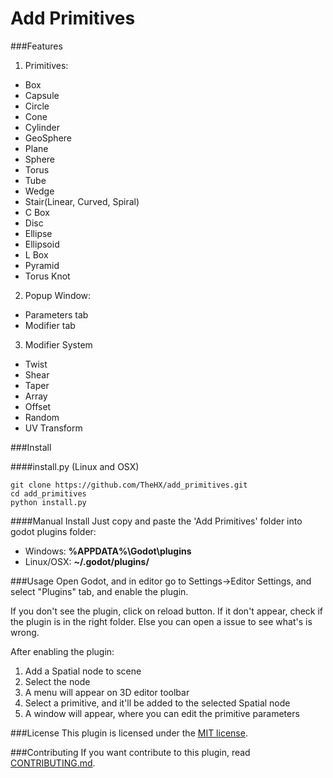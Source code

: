 # Add Primitives

###Features
1. Primitives:
  * Box
  * Capsule
  * Circle
  * Cone
  * Cylinder
  * GeoSphere
  * Plane
  * Sphere
  * Torus
  * Tube
  * Wedge
  * Stair(Linear, Curved, Spiral)
  * C Box
  * Disc
  * Ellipse
  * Ellipsoid
  * L Box
  * Pyramid
  * Torus Knot

2. Popup Window:
  * Parameters tab
  * Modifier tab

3. Modifier System
  * Twist
  * Shear
  * Taper
  * Array
  * Offset
  * Random
  * UV Transform

###Install

####install.py (Linux and OSX)
```
git clone https://github.com/TheHX/add_primitives.git
cd add_primitives
python install.py
```

####Manual Install
Just copy and paste the 'Add Primitives' folder into godot plugins folder:

* Windows: **%APPDATA%\Godot\plugins**
* Linux/OSX: **~/.godot/plugins/**

###Usage
Open Godot, and in editor go to Settings->Editor Settings, and select "Plugins" tab, and enable the plugin. 

If you don't see the plugin, click on reload button. If it don't appear, check if the plugin is in the 
right folder. Else you can open a issue to see what's is wrong.

After enabling the plugin:

1. Add a Spatial node to scene
2. Select the node
3. A menu will appear on 3D editor toolbar
4. Select a primitive, and it'll be added to the selected Spatial node
5. A window will appear, where you can edit the primitive parameters

###License
This plugin is licensed under the [MIT license](https://github.com/TheHX/add_primitives/blob/master/LICENSE.md).

###Contributing
If you want contribute to this plugin, read [CONTRIBUTING.md](https://github.com/TheHX/add_primitives/blob/master/CONTRIBUTING.md).
